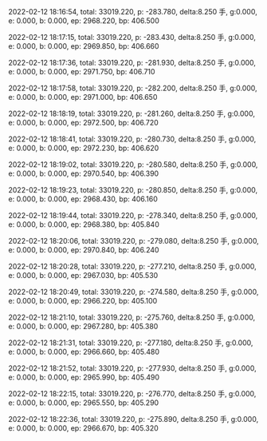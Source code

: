 2022-02-12 18:16:54, total: 33019.220, p: -283.780, delta:8.250 手, g:0.000, e: 0.000, b: 0.000, ep: 2968.220, bp: 406.500

2022-02-12 18:17:15, total: 33019.220, p: -283.430, delta:8.250 手, g:0.000, e: 0.000, b: 0.000, ep: 2969.850, bp: 406.660

2022-02-12 18:17:36, total: 33019.220, p: -281.930, delta:8.250 手, g:0.000, e: 0.000, b: 0.000, ep: 2971.750, bp: 406.710

2022-02-12 18:17:58, total: 33019.220, p: -282.200, delta:8.250 手, g:0.000, e: 0.000, b: 0.000, ep: 2971.000, bp: 406.650

2022-02-12 18:18:19, total: 33019.220, p: -281.260, delta:8.250 手, g:0.000, e: 0.000, b: 0.000, ep: 2972.500, bp: 406.720

2022-02-12 18:18:41, total: 33019.220, p: -280.730, delta:8.250 手, g:0.000, e: 0.000, b: 0.000, ep: 2972.230, bp: 406.620

2022-02-12 18:19:02, total: 33019.220, p: -280.580, delta:8.250 手, g:0.000, e: 0.000, b: 0.000, ep: 2970.540, bp: 406.390

2022-02-12 18:19:23, total: 33019.220, p: -280.850, delta:8.250 手, g:0.000, e: 0.000, b: 0.000, ep: 2968.430, bp: 406.160

2022-02-12 18:19:44, total: 33019.220, p: -278.340, delta:8.250 手, g:0.000, e: 0.000, b: 0.000, ep: 2968.380, bp: 405.840

2022-02-12 18:20:06, total: 33019.220, p: -279.080, delta:8.250 手, g:0.000, e: 0.000, b: 0.000, ep: 2970.840, bp: 406.240

2022-02-12 18:20:28, total: 33019.220, p: -277.210, delta:8.250 手, g:0.000, e: 0.000, b: 0.000, ep: 2967.030, bp: 405.530

2022-02-12 18:20:49, total: 33019.220, p: -274.580, delta:8.250 手, g:0.000, e: 0.000, b: 0.000, ep: 2966.220, bp: 405.100

2022-02-12 18:21:10, total: 33019.220, p: -275.760, delta:8.250 手, g:0.000, e: 0.000, b: 0.000, ep: 2967.280, bp: 405.380

2022-02-12 18:21:31, total: 33019.220, p: -277.180, delta:8.250 手, g:0.000, e: 0.000, b: 0.000, ep: 2966.660, bp: 405.480

2022-02-12 18:21:52, total: 33019.220, p: -277.930, delta:8.250 手, g:0.000, e: 0.000, b: 0.000, ep: 2965.990, bp: 405.490

2022-02-12 18:22:15, total: 33019.220, p: -276.770, delta:8.250 手, g:0.000, e: 0.000, b: 0.000, ep: 2965.550, bp: 405.290

2022-02-12 18:22:36, total: 33019.220, p: -275.890, delta:8.250 手, g:0.000, e: 0.000, b: 0.000, ep: 2966.670, bp: 405.320